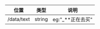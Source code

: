 | 位置         | 类型     | 说明           |
|------------|--------|--------------|
| /data/text | string | eg:"_**正在去买" |